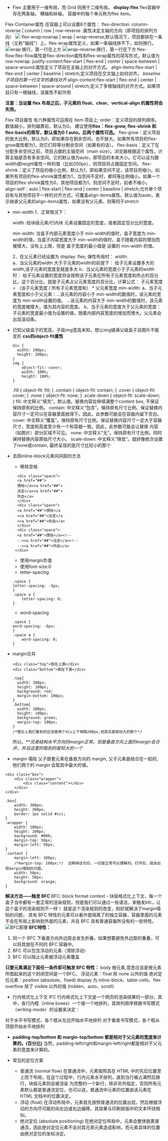 - Flex 主要用于一维布局，而 Grid 则用于二维布局。
**display:flex**
flex容器中存在两条轴， 横轴和纵轴， 容器中的每个单元称为flex item。

Flex Container属性
在容器上可以设置6个属性：
flex-direction: column-reverse | column | row | row-reverse .属性决定主轴的方向（即项目的排列方向）
![](http://www.ruanyifeng.com/blogimg/asset/2015/bg2015071005.png)
flex-wrap:nowrap | wrap | wrap-reverse;默认情况下，项目都排在一条线（又称"轴线"）上。flex-wrap属性定义，如果一条轴线排不下，如何换行。
![wrap:换行，第一行在上方](http://www.ruanyifeng.com/blogimg/asset/2015/bg2015071008.jpg)
![wrap-reverse:换行，第一行在下方](http://www.ruanyifeng.com/blogimg/asset/2015/bg2015071009.jpg)
flex-flow:flex-flow属性是flex-direction属性和flex-wrap属性的简写形式，默认值为row nowrap.
justify-content:flex-start | flex-end | center | space-between | space-around;属性定义了项目在主轴上的对齐方式。
align-items:flex-start | flex-end | center | baseline | stretch;定义项目在交叉轴上如何对齐。
*baseline子项目的第一行文字的基线对齐*
align-content:flex-start | flex-end | center | space-between | space-around | stretch;定义了多根轴线的对齐方式。如果项目只有一根轴线，该属性不起作用

**注意：当设置 flex 布局之后，子元素的 float、clear、vertical-align 的属性将会失效。**

Flex 项目属性
有六种属性可运用在 item 项目上:
order：定义项目的排列顺序。数值越小，排列越靠前，默认为0。
建议使用**flex：flex-grow, flex-shrink 和 flex-basis的简写，默认值为0 1 auto。后两个属性可选。**
flex-grow：定义项目的放大比例，默认为0，即如果存在剩余空间，也不放大。如果所有项目的flex-grow属性都为1，则它们将等分剩余空间（如果有的话）。
flex-basis：定义了在分配多余空间之前，项目占据的主轴空间（main size）。浏览器根据这个属性，计算主轴是否有多余空间。它的默认值为auto，即项目的本来大小。它可以设为跟width或height属性一样的值（比如350px），则项目将占据固定空间。
flex-shrink：定义了项目的缩小比例，默认为1，即如果空间不足，该项目将缩小。如果所有项目的flex-shrink属性都为1，当空间不足时，都将等比例缩小。如果一个项目的flex-shrink属性为0，其他项目都为1，则空间不足时，前者不缩小。
align-self：auto | flex-start | flex-end | center | baseline | stretch;允许单个项目有与其他项目不一样的对齐方式，可覆盖align-items属性。默认值为auto，表示继承父元素的align-items属性，如果没有父元素，则等同于stretch

- min-width
  1、正常情况下：

    width :给块级元素/行内块 元素设置固定的宽度，或者固定百分比的宽度。

    min-width:  当盒子内部元素宽度小于 min-width的值时，盒子宽度为 min-width的值，当盒子内容宽度大于 min-width的值时，盒子随着内容的增加而被撑大，没有上上限，但是 盒子宽度的最小值是 设置的 min-width 的值。

  2、在父元素已经设置为 display: flex; 弹性布局时：
  width:  
     a、当父元素的width 大于子元素的width的前提下： 给子元素设置多大的width,该子元素的宽度变就是多大
     b、当父元素的宽度小于子元素的width 时： 给子元素设置的宽度将会按照该子元素在所有子元素宽度和所占的百分比，这个百分比，就是子元素占父元素宽度的百分比，计算公式：
                子元素宽度 = （该子元素宽度 / 所有子元素宽度和） * 父元素宽度
  min-width: 
    a、当子元素宽度和小于父元素：...该元素的内容小于 min-width的数值时，该元素的宽度为 min-width设置的值。
                               ...该元素的内容大于 min-width的数值时，该元素的宽度被撑大，值为其内容的宽度。
    b、当子元素的宽度大于父元素的宽度： 子元素的宽度最小值为设置的值，随着内部内容宽度的增加而增大。父元素会出现滚动条。

- 已知父级盒子的宽高，子级img宽高未知，想让img铺满父级盒子且图片不能变形
  **css的object-fit属性**
  ```
  div {
    width: 200px;
    height: 200px;
  }
  img {
      object-fit: cover;
      width: 100%;
      height: 100%;
  }
  ```
  .fill { object-fit: fill; }
  .contain { object-fit: contain; }
  .cover { object-fit: cover; }
  .none { object-fit: none; }
  .scale-down { object-fit: scale-down; }
  fill: 中文释义“填充”。默认值。替换内容拉伸填满整个content box, 不保证保持原有的比例。
  contain: 中文释义“包含”。保持原有尺寸比例。保证替换内容尺寸一定可以在容器里面放得下。因此，此参数可能会在容器内留下空白。
  cover: 中文释义“覆盖”。保持原有尺寸比例。保证替换内容尺寸一定大于容器尺寸，宽度和高度至少有一个和容器一致。因此，此参数可能会让替换  内容（如图片）部分区域不可见。
  none: 中文释义“无”。保持原有尺寸比例。同时保持替换内容原始尺寸大小。
  scale-down: 中文释义“降低”。就好像依次设置了none或contain, 最终呈现的是尺寸比较小的那个

- 去除inline-block元素间间距的方法
   - 移除空格
  ```
    <div class="space">
    <a href="##">
    惆怅</a><a href="##">
    淡定</a><a href="##">
    热血</a>
    </div>
    <div class="space">
    <a href="##">惆怅</a
    ><a href="##">淡定</a
    ><a href="##">热血</a>
    </div>
    <div class="space">
    <a href="##">惆怅</a><!--
    --><a href="##">淡定</a><!--
    --><a href="##">热血</a>
   </div>
   ```
   - 使用margin负值
   - 使用font-size:0
   - letter-spacing
    ```
    .space {
    letter-spacing: -3px;
    }
    .space a {
        letter-spacing: 0;
    }
    ```
   - word-spacing
    ```
    .space {
    word-spacing: -6px;
    }
    .space a {
        word-spacing: 0;
    }
    ```

- margin合并
  ```
  <div class="top">我在上面</div>
  <div class="bottom">我在下面</div>

  .top{
    width: 100px;
    height: 100px;
    background: red;
    margin-bottom: 100px;
  } 
  .bottom{
    width: 100px;
    height: 100px;
    background: green;
    margin-top: 100px;
  }
  /*理论上我们看到的应该是两个div上下相隔200px,但其实是取较大的那个*/
  ```
  所以，***兄弟结构水平方向的margin正常，但是垂直方向上面的margin会合并，并且这里的取到的是较大的一个*

- margin 塌陷
父子嵌套元素在垂直方向的 margin, 父子元素是结合在一起的, 他们两个的 margin 会取其中最大的值。

```
<div class="box">
    <div class="wrapper">
        <div class="content"></div>
    </div>
</div>

.box{
    width: 300px;
    height: 300px;
    border: 1px solid #ccc;
}
.wrapper {
    width: 100px;
    height: 100px;
    background: #000;
    margin-top: 50px;
    margin-left: 50px;
}
.content {
    margin-left: 100px;
    /*margin-top: 100px;*/  注释掉这句后，一切是正常可以理解的。打开后，就会出现margin塌陷的问题。
    width: 50px;
    height: 50px;
    background: orange;
}
```

**解决方法——触发 BFC**
BFC: block format context - 块级格式化上下文，每一个盒子当中都有一套正常的渲染规则，但是我们可以通过一些语法，来触发bfc，让这个盒子的渲染规则不一样！ 就是这个渲染规则的改变，刚好就解决了margin塌陷的问题，
具有 BFC 特性的元素可以看作是隔离了的独立容器，容器里面的元素不会在布局上影响到外面的元素，并且 BFC 具有普通容器所没有的一些特性。
![BFC原理](https://zhuanlan.zhihu.com/p/25321647)
**BFC特性：**
1. 同一个 BFC 下垂直方向外边距会发生折叠。如果想要避免外边距的重叠，可以将其放在不同的 BFC 容器中。
2. BFC 可以包含浮动的元素（清除浮动）
3. BFC 可以阻止元素被浮动元素覆盖

**只要元素满足下面任一条件即可触发 BFC 特性：**
body 根元素,意思应该是根元素所围起来的这个封闭空间是一个BFC。
浮动元素：float 除 none 以外的值
绝对定位元素：position (absolute、fixed)
display 为 inline-block、table-cells、flex
overflow 除了 visible 以外的值 (hidden、auto、scroll)

- 行内格式化上下文 IFC
行内格式化上下文是一个网页的渲染结果的一部分。其中，各行内框（inline boxes）一个接一个地排列，其排列顺序根据书写模式（writing-mode）的设置来决定：

对于水平书写模式，各个框从左边开始水平地排列
对于垂直书写模式，各个框从顶部开始水平地排列

- **padding-top/bottom 和 margin-top/bottom 都是相对于父元素的宽度来计算的。(百分比)**
  当然，padding-left/right和margin-left/right都是相对于父元素的宽度来计算的。

- 常见的定位方案
  - 普通流 (normal flow)
  在普通流中，元素按照其在 HTML 中的先后位置至上而下布局，在这个过程中，行内元素水平排列，直到当行被占满然后换行，块级元素则会被渲染  为完整的一个新行，除非另外指定，否则所有元素默认都是普通流定位，也可以说，普通流中元素的位置由该元素在 HTML 文档中的位置决定。
  - 浮动 (float)
  在浮动布局中，元素首先按照普通流的位置出现，然后根据浮动的方向尽可能的向左边或右边偏移，其效果与印刷排版中的文本环绕相似。
  - 绝对定位 (absolute positioning)
  在绝对定位布局中，元素会整体脱离普通流，因此绝对定位元素不会对其兄弟元素造成影响，而元素具体的位置由绝对定位的坐标决定。



